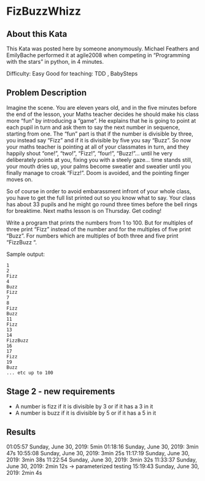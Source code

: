 # FizBuzzWhizz

## About this Kata

This Kata was posted here by someone anonymously. Michael Feathers and EmilyBache performed it at agile2008 when competing in “Programming with the stars” in python, in 4 minutes.

Difficulty: Easy Good for teaching: TDD , BabySteps

## Problem Description

Imagine the scene. You are eleven years old, and in the five minutes before the end of the lesson, your Maths teacher decides he should make his class more “fun” by introducing a “game”. He explains that he is going to point at each pupil in turn and ask them to say the next number in sequence, starting from one. The “fun” part is that if the number is divisible by three, you instead say “Fizz” and if it is divisible by five you say “Buzz”. So now your maths teacher is pointing at all of your classmates in turn, and they happily shout “one!”, “two!”, “Fizz!”, “four!”, “Buzz!”… until he very deliberately points at you, fixing you with a steely gaze… time stands still, your mouth dries up, your palms become sweatier and sweatier until you finally manage to croak “Fizz!”. Doom is avoided, and the pointing finger moves on.

So of course in order to avoid embarassment infront of your whole class, you have to get the full list printed out so you know what to say. Your class has about 33 pupils and he might go round three times before the bell rings for breaktime. Next maths lesson is on Thursday. Get coding!

Write a program that prints the numbers from 1 to 100. But for multiples of three print “Fizz” instead of the number and for the multiples of five print “Buzz”. For numbers which are multiples of both three and five print “FizzBuzz “.

Sample output:

```
1
2
Fizz
4
Buzz
Fizz
7
8
Fizz
Buzz
11
Fizz
13
14
FizzBuzz
16
17
Fizz
19
Buzz
... etc up to 100
```

## Stage 2 - new requirements

- A number is fizz if it is divisible by 3 or if it has a 3 in it
- A number is buzz if it is divisible by 5 or if it has a 5 in it

## Results

01:05:57 Sunday, June 30, 2019: 5min
01:18:16 Sunday, June 30, 2019: 3min 47s
10:55:08 Sunday, June 30, 2019: 3min 25s
11:17:19 Sunday, June 30, 2019: 3min 38s
11:22:54 Sunday, June 30, 2019: 3min 32s
11:33:37 Sunday, June 30, 2019: 2min 12s -> parameterized testing
15:19:43 Sunday, June 30, 2019: 2min 4s
